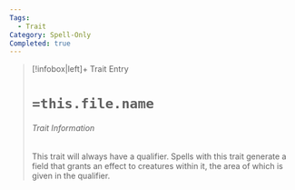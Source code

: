 ```yaml
---
Tags:
  - Trait
Category: Spell-Only
Completed: true
---
```

> [!infobox|left]+ Trait Entry
> # `=this.file.name`
> ###### Trait Information
> This trait will always have a qualifier. Spells with this trait generate a field that grants an effect to creatures within it, the area of which is given in the qualifier.